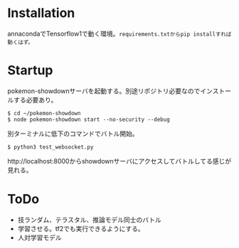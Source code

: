 # Installation
annacondaでTensorflow1で動く環境。`requirements.txtからpip installすれば動くはず。`

# Startup
pokemon-showdownサーバを起動する。別途リポジトリ必要なのでインストールする必要あり。
```
$ cd ~/pokemon-showdown
$ node pokemon-showdown start --no-security --debug
```
別ターミナルに低下のコマンドでバトル開始。
```
$ python3 test_websocket.py
```

http://localhost:8000からshowdownサーバにアクセスしてバトルしてる感じが見れる。

# ToDo
- 技ランダム、テラスタル、推論モデル同士のバトル
- 学習させる。tf2でも実行できるようにする。
- 人対学習モデル